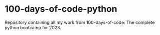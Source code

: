 # 100-days-of-code-python
Repository containing all my work from 100-days-of-code: The complete python bootcamp for 2023.

